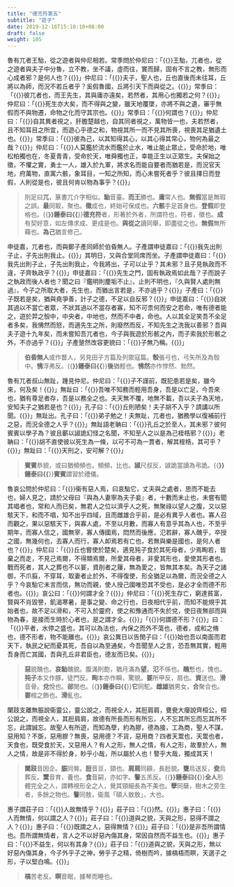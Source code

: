 ```yaml
---
title: "德充符第五"
subtitle: "莊子"
date: 2019-12-16T15:10:10+08:00
draft: false
weight: 105
---
```




魯有兀者王駘，從之遊者與仲尼相若。常季問於仲尼曰：「{{<span muted>}}王駘，兀者也，從之遊者與夫子中分魯，立不教，坐不議，虛而往，實而歸，固有不言之教，無形而心成者邪？是何人也？{{</span>}}」仲尼曰：「{{<span muted>}}夫子，聖人也，丘也直後而未往耳，丘將以為師，而況不若丘者乎？奚假魯國，丘將引天下而與從之。{{</span>}}」常季曰：「{{<span muted>}}彼兀者也，而王先生，其與庸亦遠矣，若然者，其用心也獨若之何？{{</span>}}」仲尼曰：「{{<span muted>}}死生亦大矣，而不得與之變，雖天地覆墜，亦將不與之遺，審乎無假而不與物遷，命物之化而守其宗也。{{</span>}}」常季曰：「{{<span muted>}}何謂也？{{</span>}}」仲尼曰：「{{<span muted>}}自其異者視之，肝膽楚越也，自其同者視之，萬物皆一也，夫若然者，且不知耳目之所宜，而遊心乎德之和，物視其所一而不見其所喪，視喪其足猶遺土也。{{</span>}}」常季曰：「{{<span muted>}}彼為己，以其知得其心，以其心得其常心，物何為最之哉？{{</span>}}」仲尼曰：「{{<span muted>}}人莫鑑於流水而鑑於止水，唯止能止眾止，受命於地，唯松柏獨也在，冬夏青青，受命於天，唯舜獨也正，幸能正生以正眾生。夫保始之徵，不懼之實，勇士一人，雄入於九軍，將求名而能自要者而猶若是，而況官天地，府萬物，直寓六骸，象耳目，一知之所知，而心未嘗死者乎？彼且擇日而登假，人則從是也，彼且何肯以物為事乎？{{</span>}}」

> 刖足曰**兀**，篆書兀介字相似。**駘**音臺。**而王**勝也。**庸**常人也。**無假**當是無瑕之誤。**最**同冣，聚也。**徵**成也，終始可保成也。**六骸**手足首身也。**登假**即登格也。{{<strong success>}}鍾泰曰{{</strong>}}**德充符**者，形著於外者，所謂符也，符者，徵也。**成**有契好意，如左傳求成、更成是也。**與從之**讀同舉，即盡從之也。**無假**無所藉也。**為己**猶言修己。



申徒嘉，兀者也，而與鄭子產同師於伯昏無人。子產謂申徒嘉曰：「{{<span muted>}}我先出則子止，子先出則我止。{{</span>}}」其明日，又與合堂同席而坐。子產謂申徒嘉曰：「{{<span muted>}}我先出則子止，子先出則我止，今我將出，子可以止乎？其未邪？且子見執政而不違，子齊執政乎？{{</span>}}」申徒嘉曰：「{{<span muted>}}先生之門，固有執政焉如此哉？子而說子之執政而後人者也？聞之曰『鑑明則塵垢不止』，止則不明也，『久與賢人處則無過』，今子之所取大者，先生也，而猶出言若是，不亦過乎？{{</span>}}」子產曰：「{{<span muted>}}子既若是矣，猶與堯爭善，計子之德，不足以自反邪？{{</span>}}」申徒嘉曰：「{{<span muted>}}自狀其過以不當亡者眾，不狀其過以不當存者寡，知不可柰何而安之若命，唯有德者能之，遊於羿之彀中，中央者，中地也，然而不中者，命也。人以其全足笑吾不全足者多矣，我怫然而怒，而適先生之所，則廢然而反，不知先生之洗我以善邪？吾與夫子遊十九年矣，而未嘗知吾兀者也，今子與我遊於形骸之內，而子索我於形骸之外，不亦過乎？{{</span>}}」子產蹵然改容更貌曰：「{{<span muted>}}子無乃稱。{{</span>}}」

> **伯昏無人**或作瞀人，另見田子方篇及列禦寇篇。**彀**張弓也，弓矢所及為彀中。**怫**浮弗反。{{<strong success>}}鍾泰曰{{</strong>}}**後**猶輕也。**怫然**亦作悖然、勃然。



魯有兀者叔山無趾，踵見仲尼。仲尼曰：「{{<span muted>}}子不謹前，既犯患若是矣，雖今來，何及矣！{{</span>}}」無趾曰：「{{<span muted>}}吾唯不知務而輕用吾身，吾是以亡足，今吾來也，猶有尊足者存，吾是以務全之也。夫天無不覆，地無不載，吾以夫子為天地，安知夫子之猶若是也？{{</span>}}」孔子曰：「{{<span muted>}}丘則陋矣！夫子胡不入乎？請講以所聞。{{</span>}}」無趾出。孔子曰：「{{<span muted>}}弟子勉之！夫無趾，兀者也，猶務學以復補前行之惡，而況全德之人乎？{{</span>}}」無趾語老聃曰：「{{<span muted>}}孔丘之於至人，其未邪？彼何賓賓以學子為？彼且蘄以諔詭幻怪之名聞，不知至人之以是為己桎梏邪？{{</span>}}」老聃曰：「{{<span muted>}}胡不直使彼以死生為一條，以可不可為一貫者，解其桎梏，其可乎？{{</span>}}」無趾曰：「{{<span muted>}}天刑之，安可解？{{</span>}}」

> **賓賓**恭貌，或曰猶頻頻也，頻頻，比也。**諔**尺叔反，諔詭當讀為弔詭。{{<strong success>}}鍾泰曰{{</strong>}}**賓賓**謂習於禮儀。



魯哀公問於仲尼曰：「{{<span muted>}}衞有惡人焉，曰哀駘它，丈夫與之處者，思而不能去也，婦人見之，請於父母曰『與為人妻寧為夫子妾』者，十數而未止也，未嘗有聞其唱者也，常和人而已矣，無君人之位以濟乎人之死，無聚祿以望人之腹，又以惡駭天下，和而不唱，知不出乎四域，且而雌雄合乎前，是必有異乎人者也。寡人召而觀之，果以惡駭天下，與寡人處，不至以月數，而寡人有意乎其為人也，不至乎期年，而寡人信之，國無宰，寡人傳國焉，悶然而後應，氾若辭，寡人醜乎，卒授之國，無幾何也，去寡人而行，寡人卹焉若有亡也，若無與樂是國也，是何人者也？{{</span>}}」仲尼曰：「{{<span muted>}}丘也嘗使於楚矣，適見㹠子食於其死母者，少焉眴若，皆棄之而走，不見己焉爾，不得類焉爾，所愛其母者，非愛其形也，愛使其形者也。戰而死者，其人之葬也不以翣，資刖者之屨，無為愛之，皆無其本矣。為天子之諸御，不爪翦，不穿耳，取妻者止於外，不得復使，形全猶足以為爾，而況全德之人乎？今哀駘它未言而信，無功而親，使人授己國唯恐其不受也，是必才全而德不形者也。{{</span>}}」哀公曰：「{{<span muted>}}何謂才全？{{</span>}}」仲尼曰：「{{<span muted>}}死生存亡，窮達貧富，賢與不肖毀譽，飢渴寒暑，是事之變、命之行也，日夜相代乎前，而知不能規乎其始者也，故不足以滑和，不可入於靈府，使之和豫通而不失於兌，使日夜無郤而與物為春，是接而生時於心者也，是之謂才全。{{</span>}}」「{{<span muted>}}何謂德不形？{{</span>}}」曰：「{{<span muted>}}平者，水停之盛也，其可以為法也，內保之而外不蕩也，德者，成和之脩也，德不形者，物不能離也。{{</span>}}」哀公異日以告閔子曰：「{{<span muted>}}始也吾以南面而君天下，執民之紀而憂其死，吾自以為至通矣，今吾聞至人之言，恐吾無其實，輕用吾身而亡其國，吾與孔丘非君臣也，德友而已矣。{{</span>}}」

> **惡**貌醜也。**哀駘**醜貌。腹滿則飽，猶月滿為**望**。**氾**不係也。**醜**慙也，愧也。**㹠子**本又作豚，徒門反。**眴**本亦作瞬，驚貌。**翣**所甲反，扇也。**資**送也。**滑**音骨。**兌**悅也。**郤**閒也。{{<strong success>}}鍾泰曰{{</strong>}}**它**同駝。**雌雄**猶男女，**合**聚合也。**翣**棺之飾也。**滑**亂也。



闉跂支離無脤說衞靈公，靈公說之，而視全人，其脰肩肩，甕㼜大癭說齊桓公，桓公說之，而視全人，其脰肩肩，故德有所長而形有所忘，人不忘其所忘而忘其所不忘，此謂誠忘。故聖人有所遊，而知為孽，約為膠，德為接，工為商，聖人不謀，惡用知？不斲，惡用膠？無喪，惡用德？不貨，惡用商？四者天鬻也，天鬻也者，天食也，既受食於天，又惡用人？有人之形，無人之情，有人之形，故羣於人，無人之情，故是非不得於身，眇乎小哉，所以屬於人也！謷乎大哉，獨成其天！

> **闉跂**音因企。**脤**同脣。**脰**音豆，頸也。**肩肩**同顅，長脰貌。**甕**烏送反，**㼜**烏葬反。**鬻**音育，養也。**食**音嗣，亦如字。**謷**五羔反。{{<strong success>}}鍾泰曰{{</strong>}}**全人**形體完全之人，謂轉視形全之人，覺其頸細長為不美也。**孽**同蘖，樹木之旁生者，多餘之物也。**謷**同敖，衛風「碩人敖敖」，大也。



惠子謂莊子曰：「{{<span muted>}}人故無情乎？{{</span>}}」莊子曰：「{{<span muted>}}然。{{</span>}}」惠子曰：「{{<span muted>}}人而無情，何以謂之人？{{</span>}}」莊子曰：「{{<span muted>}}道與之貌，天與之形，惡得不謂之人？{{</span>}}」惠子曰：「{{<span muted>}}既謂之人，惡得無情？{{</span>}}」莊子曰：「{{<span muted>}}是非吾所謂情也。吾所謂無情者，言人之不以好惡內傷其身，常因自然而不益生也。{{</span>}}」惠子曰：「{{<span muted>}}不益生，何以有其身？{{</span>}}」莊子曰：「{{<span muted>}}道與之貌，天與之形，無以好惡內傷其身，今子外乎子之神，勞乎子之精，倚樹而吟，據槁梧而瞑，天選子之形，子以堅白鳴。{{</span>}}」

> **槁**苦老反。**瞑**音眠，據琴而睡也。